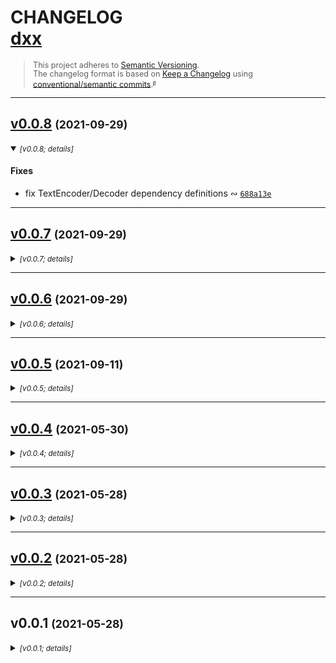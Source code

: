 <!-- markdownlint-disable --><!-- spellchecker:ignore markdownlint --><!-- spellchecker:disable -->

# CHANGELOG <br/> [dxx](https://github.com/rivy/deno.dxx)

<div style="font-size: 0.9em; line-height: 1.1em;">

> This project adheres to [Semantic Versioning](http://semver.org/spec/v2.0.0.html).
> <br/>
> The changelog format is based on [Keep a Changelog](https://keepachangelog.com/en/1.0.0/) using [conventional/semantic commits](https://nitayneeman.com/posts/understanding-semantic-commit-messages-using-git-and-angular).<small><sup>[`@`](https://archive.is/jnup8)</sup></small>

</div>
<div id='last-line-of-prefix'></div>

---

## [v0.0.8](https://github.com/rivy/deno.dxx/compare/v0.0.7...v0.0.8) <small>(2021-09-29)</small>

<details open><summary><small><em>[v0.0.8; details]</em></small></summary>

#### Fixes

* fix TextEncoder/Decoder dependency definitions &ac; [`688a13e`](https://github.com/rivy/deno.dxx/commit/688a13ef092d945b25c0c5c8876c028f91c95e61)

</details>

---

## [v0.0.7](https://github.com/rivy/deno.dxx/compare/v0.0.6...v0.0.7) <small>(2021-09-29)</small>

<details><summary><small><em>[v0.0.7; details]</em></small></summary>

#### Changes

* change *(dxi)*: avoid non-essential enhanced runner needed warning &ac; [`29778e6`](https://github.com/rivy/deno.dxx/commit/29778e65ad70e184850b9f8142004376e9e0c37d)

#### Refactoring

* refactor ~ consolidate dependencies into $deps &ac; [`8dc1f52`](https://github.com/rivy/deno.dxx/commit/8dc1f52658583751e66978a50ead5aa623c4ca03)

</details>

---

## [v0.0.6](https://github.com/rivy/deno.dxx/compare/v0.0.5...v0.0.6) <small>(2021-09-29)</small>

<details><summary><small><em>[v0.0.6; details]</em></small></summary>

#### Changes

* add $shared module (includes values for VERSION and VERSION_PATH) &ac; [`0ea6a7d`](https://github.com/rivy/deno.dxx/commit/0ea6a7d215ad51ee4dd065db3b4a8db9f1b05ec8)

#### Fixes

* fix `deno lint` complaint (no-window-prefix) &ac; [`974b253`](https://github.com/rivy/deno.dxx/commit/974b253df43ffae97c7df8c4b8183321924669de)
* fix `deno lint` complaint (no-unused-vars) &ac; [`bc3065a`](https://github.com/rivy/deno.dxx/commit/bc3065a22c2206aa2bcec0e956d6fd86053d4c3c)
* fix version implementation (broken for network installs) &ac; [`0db32b7`](https://github.com/rivy/deno.dxx/commit/0db32b77cf926082bc95f00121224ac1c5b1edf3)

#### Dependency Updates

* deps ~ add/update deps &ac; [`34fcaf4`](https://github.com/rivy/deno.dxx/commit/34fcaf455bbebcf03eba758ac33fa076288c76dc)
* deps ~ fixes `tsc` complaints about use of `Deno.permissions...` by 'tty' &ac; [`95f16dd`](https://github.com/rivy/deno.dxx/commit/95f16dd08caa8fb6ef1cfb5800352ca12e2f51e0)
* update `picomatch` (for xArgs; fixes bracket matching) &ac; [`620ab9c`](https://github.com/rivy/deno.dxx/commit/620ab9cb503daa65452aa883d4e589ffd87d725b)
* update deps &ac; [`d3a1375`](https://github.com/rivy/deno.dxx/commit/d3a13752def10719d7c38aea53dc336dd9ffeeed)
* update *(tools)*: deps &ac; [`dd44f9d`](https://github.com/rivy/deno.dxx/commit/dd44f9db8281cc827a0e58cf586c604e5c5f9d6e)

#### Documentation

* docs ~ (README) revise '## Development' section with tools/processes &ac; [`722a22f`](https://github.com/rivy/deno.dxx/commit/722a22fd35843d13f8790e6c39b871bf880c79f7)
* docs ~ (README) fix install reference for `dxr` &ac; [`d3f5c60`](https://github.com/rivy/deno.dxx/commit/d3f5c609d316498606ca93e234d9ad5151a7e189)
* docs ~ (CHANGELOG) add 'deps' (category alias for 'update') &ac; [`1dce8bb`](https://github.com/rivy/deno.dxx/commit/1dce8bbb17295d82cf0b107aa0e06abecacc77cc)
* docs ~ add ToDO for format/inspect improvements &ac; [`1bc7800`](https://github.com/rivy/deno.dxx/commit/1bc7800345decb56e4e11d109de111f89e8738da)
* docs ~ add tests ToDO for evaluation of `zod` &ac; [`d3ad0e0`](https://github.com/rivy/deno.dxx/commit/d3ad0e0bb457c9ce9d864ee89de498c46f8ae5c2)
* docs ~ (README) update installation URLs &ac; [`53d3ab0`](https://github.com/rivy/deno.dxx/commit/53d3ab0d64d8bfa2975fd9eba7602858866aab31)

#### Maintenance

* maint *(dev)*: add '.gitattributes' to force consistent EOLs cross-platform &ac; [`bc750cb`](https://github.com/rivy/deno.dxx/commit/bc750cb4a7363d8ce32d288d7b4df98b6ee05365)
* maint *(dev)*: add `bmp` config &ac; [`b434878`](https://github.com/rivy/deno.dxx/commit/b4348785ad91900b8c05d2ad5e338b0dfe7ba4b8)
* maint *(dev)*: tune DPrint Prettier plugin settings &ac; [`e79c57a`](https://github.com/rivy/deno.dxx/commit/e79c57a3dad472e61e67977dca92a9e4a08b1007)
* maint *(dev)*: update EditorConfig from upstream improvements &ac; [`eddbf6d`](https://github.com/rivy/deno.dxx/commit/eddbf6d5cd43719cc34f3ddcea6df07eca218b79)
* maint *(dev)*: improve EditorConfig match glob for Makefiles &ac; [`93e72f6`](https://github.com/rivy/deno.dxx/commit/93e72f66bd6d893db810d2a6d9bc91181f12c7c3)

#### Refactoring

* refactor *(polish)*: `dxf` reformatting &ac; [`d6cd6f0`](https://github.com/rivy/deno.dxx/commit/d6cd6f0369adf1cf04e9f249775f3887419d5b12)
* refactor *(xWait)*: rename deps and base module code file paths (improves focus) &ac; [`8b37960`](https://github.com/rivy/deno.dxx/commit/8b37960736f58995bc66bd8725606d5c3cf6fd22)

</details>

---

## [v0.0.5](https://github.com/rivy/deno.dxx/compare/v0.0.4...v0.0.5) <small>(2021-09-11)</small>

<details><summary><small><em>[v0.0.5; details]</em></small></summary>

#### Changes

* add `version` library module &ac; [`ec8bb14`](https://github.com/rivy/deno.dxx/commit/ec8bb14566881d8fdbe65883bf65cbe87d8194ef)
* add VERSION tag file to project &ac; [`23e87d7`](https://github.com/rivy/deno.dxx/commit/23e87d72bc2d0b49dc241727b96052be797745c9)
* change ~ (xWait) improve symbols &ac; [`7eed2c6`](https://github.com/rivy/deno.dxx/commit/7eed2c61789dbf3f37cee7812a3a266d2f9cc09e)
* change *(dxi)*: use version library module &ac; [`bc617f7`](https://github.com/rivy/deno.dxx/commit/bc617f73cab4a5b9006b360529b09f20852de22a)
* change *(dxi)*: decrease spinner flash suppression delay time &ac; [`f85b38c`](https://github.com/rivy/deno.dxx/commit/f85b38cd3cc5e9d167471d0ccfa5d8e848871b5a)
* change *(dxi)*: reword/polish help output &ac; [`cc8fa52`](https://github.com/rivy/deno.dxx/commit/cc8fa529df597ad7d86c9d60210a39b0537d549c)
* change *(xProcess)*: add `runAs` property &ac; [`96a1cff`](https://github.com/rivy/deno.dxx/commit/96a1cff17780e330c6e86f598f2660caaab4344f)
* change *(xProcess)*: add impaired/diminished capacity test and warning message &ac; [`fa44f79`](https://github.com/rivy/deno.dxx/commit/fa44f79f0682ee8dce4e411d6925278efd249e8f)

#### Fixes

* fix shim parsing regex bugs &ac; [`8c63838`](https://github.com/rivy/deno.dxx/commit/8c63838cabbcc922fb90733e1c90d45c3ade2ca2)
* fix `deno lint` complaint (no-explicit-any) &ac; [`a1f449f`](https://github.com/rivy/deno.dxx/commit/a1f449fb5f85f8b1f11e27b785761e00099f6c89)
* fix `deno lint` complaint (*allow* no-inferrable-types) &ac; [`a36d506`](https://github.com/rivy/deno.dxx/commit/a36d506aa9d05cd71851da75facbc34bb78a6b1a)
* fix `deno lint` complaint (ban-unknown-rule-code) &ac; [`5b975bf`](https://github.com/rivy/deno.dxx/commit/5b975bf65236e56fe069cdd9f687d9957adead73)
* fix denoRunOptions for unstable flags within shim scripts &ac; [`1758e92`](https://github.com/rivy/deno.dxx/commit/1758e9268d8f95d56235bce37be305a337890d4c)
* fix ~ repair semver breaking change to `--allow-plugin` &ac; [`9412056`](https://github.com/rivy/deno.dxx/commit/9412056c2819b72bd3c8190c38b7d1b577d51224)
* fix *(dxf)*: fix test for presense of dprint config file &ac; [`5749477`](https://github.com/rivy/deno.dxx/commit/5749477462206a303875b08211b500f07dfc8fe1)
* fix *(dxi)*: fix incorrect deactivation of Yargs help and version &ac; [`00ff5c7`](https://github.com/rivy/deno.dxx/commit/00ff5c70edd51f889645b8cade8f60ebf0ea52ac)

#### Documentation

* docs ~ (README) update fix notes &ac; [`bfecca7`](https://github.com/rivy/deno.dxx/commit/bfecca776d218d3d408ef2ae3013a91351245ca0)
* docs ~ update README &ac; [`c7c88a9`](https://github.com/rivy/deno.dxx/commit/c7c88a91df6213c07430f9b5a1ca673a34172447)
* docs *(refactor)*: use `runAs` from 'xProcess' &ac; [`46f8f43`](https://github.com/rivy/deno.dxx/commit/46f8f43f6dcbb1e2448860763ebbad7205076b13)
* docs *(refactor)*: (examples) use `impaired...` xProcess functionality &ac; [`c86ba59`](https://github.com/rivy/deno.dxx/commit/c86ba59625f4c5ce09f7f4645bb9c3b85bbb48af)

#### Maintenance

* maint *(CICD)*: (GHA) expand project info display (versions and dependencies) &ac; [`95114bb`](https://github.com/rivy/deno.dxx/commit/95114bb920fa00d95d9065ccf54606d6804fad02)
* maint *(CICD)*: add GitHub Actions automation &ac; [`6c65c5c`](https://github.com/rivy/deno.dxx/commit/6c65c5c2de477c27f82b4f9d3a133ac19a4e3e44)
* maint *(CICD)*: add GHA 'Test' &ac; [`30251ed`](https://github.com/rivy/deno.dxx/commit/30251ed3226c2a080c9aad476836bdeab5225e12)
* maint *(CICD)*: add GHA 'Style/spelling' check &ac; [`7712926`](https://github.com/rivy/deno.dxx/commit/77129260e5b815d09b6555853806d20db82af358)
* maint *(CICD)*: add GHA 'Style/lint' check &ac; [`528a4dc`](https://github.com/rivy/deno.dxx/commit/528a4dc62dc323bf52cdcfdf8468f05193b2520e)
* maint *(CICD)*: add GHA 'Style/format' check &ac; [`2eeebae`](https://github.com/rivy/deno.dxx/commit/2eeebaed710fa696472651788f6bfaafad091262)
* maint *(dev)*: (VSCode) settings ~ allow suggestions from deno.land &ac; [`9b5b939`](https://github.com/rivy/deno.dxx/commit/9b5b939525c97a2bb4473062ce6ae326b7654b9f)
* maint *(dev)*: (GHA) pull full repository (enable `git` branch/describe operations and tests) &ac; [`42fae06`](https://github.com/rivy/deno.dxx/commit/42fae06e2f1b9c6abfbb0c5e75601562e1eefe43)
* maint *(dev)*: update DPrint plugins &ac; [`ebd6f0e`](https://github.com/rivy/deno.dxx/commit/ebd6f0e620ab1541bfdc6d73a1d8c9d6f3e3d542)
* maint *(dev)*: add DPrint Prettier plugin to format YAML files &ac; [`56ae468`](https://github.com/rivy/deno.dxx/commit/56ae468be99570076fdebe4a8ba897622607dba2)
* maint *(dev)*: (dprint) ignore CHANGELOG when formatting &ac; [`15577d4`](https://github.com/rivy/deno.dxx/commit/15577d46d50eeef7c176c39094a48cdb72a4dfd6)

#### Refactoring

* refactor utils to use `impaired...` xProcess functionality for warnings &ac; [`9272d40`](https://github.com/rivy/deno.dxx/commit/9272d40e7d02875eb158cfe8e294b1bdbd4ff0ad)
* refactor *(dxi)*: use `runAs` from 'xProcess' &ac; [`f745e53`](https://github.com/rivy/deno.dxx/commit/f745e5396e5bad0e7930d754397c28249733fc82)
* refactor *(xProcess)*: rename `argsTextExpanded` => `argsTextPreExpanded` (improved match with semantics) &ac; [`7d4bcf0`](https://github.com/rivy/deno.dxx/commit/7d4bcf0288a3b4c57a5e77f411a4177094d24f2f)

</details>

---

## [v0.0.4](https://github.com/rivy/deno.dxx/compare/v0.0.3...v0.0.4) <small>(2021-05-30)</small>

<details><summary><small><em>[v0.0.4; details]</em></small></summary>

#### Changes

* change ~ add 'enhanced' shell detection (for use under MSYS or 'thru' WSL) &ac; [`f3cc5a5`](https://github.com/rivy/deno.dxx/commit/f3cc5a5d7d3fe749cddf0be4237ba737a2e2e2d5)
* change *(dxi)*: reword/polish help output &ac; [`9dc6a16`](https://github.com/rivy/deno.dxx/commit/9dc6a16a46aea02cf913c99a4b990f98db226f56)

#### Maintenance

* maint *(dev)*: update formatting configuration &ac; [`f824428`](https://github.com/rivy/deno.dxx/commit/f8244287309c17c4b0c0c5fd4ca80e656216aad0)

#### Refactoring

* refactor *(polish)*: `dxf` reformatting &ac; [`8b9a2c8`](https://github.com/rivy/deno.dxx/commit/8b9a2c83d733d5f8ebf3acaf754d36c764d51bf5)

</details>

---

## [v0.0.3](https://github.com/rivy/deno.dxx/compare/v0.0.2...v0.0.3) <small>(2021-05-28)</small>

<details><summary><small><em>[v0.0.3; details]</em></small></summary>

#### Fixes

* fix *(dxf)*: repair use of `shimArg0` from xProcess &ac; [`91751cf`](https://github.com/rivy/deno.dxx/commit/91751cf63a6ef1fda2ffb517baec3d3ce28aa762)

#### Documentation

* docs ~ add git-changelog configuration &ac; [`615edbb`](https://github.com/rivy/deno.dxx/commit/615edbb562288d5e39162c8619e929ff94687bc4)

</details>

---

## [v0.0.2](https://github.com/rivy/deno.dxx/compare/v0.0.1...v0.0.2) <small>(2021-05-28)</small>

<details><summary><small><em>[v0.0.2; details]</em></small></summary>

#### Documentation

* docs ~ add LICENSE &ac; [`206b51f`](https://github.com/rivy/deno.dxx/commit/206b51fbbe4691c0728555049667f051d2859900)

</details>

---

## v0.0.1 <small>(2021-05-28)</small>

<details><summary><small><em>[v0.0.1; details]</em></small></summary>

#### Changes

* add ~ (xArgs) prototype `reQuote()` for protected transfer of command lines to sub-processes &ac; [`d968f42`](https://github.com/rivy/deno.dxx/commit/d968f42fe930c9ae0fa37cf49998dce42d84367a)
* add support for shim enhancement to `dxi` &ac; [`6ee9664`](https://github.com/rivy/deno.dxx/commit/6ee9664f56f47626acc6910d3c5557c07cf061d5)
* change ~ (xWait) improve symbols and spinners capabilities &ac; [`89e928e`](https://github.com/rivy/deno.dxx/commit/89e928e512c3d69fd7d2d114f41d7667980bc6ab)
* change ~ (xWait) fix 'failure' message generation (and delint) &ac; [`6ddb762`](https://github.com/rivy/deno.dxx/commit/6ddb76280561de52e264378c2b3ee398fd6081b6)
* change xWait log level character/sigil prefixes &ac; [`3ff7149`](https://github.com/rivy/deno.dxx/commit/3ff71497d16869b406db32f712c7d654d27e84ba)
* add xWait lib (from 'wait' with improved stable support) &ac; [`939d8d5`](https://github.com/rivy/deno.dxx/commit/939d8d5b5c42719229bd6c2300ac4131d99ec5e2)
* add `dxi` &ac; [`8e89e08`](https://github.com/rivy/deno.dxx/commit/8e89e089662d1f092e63c7d1d37b750c057c69a1)
* add shim enhancement/fixup tools &ac; [`44aae60`](https://github.com/rivy/deno.dxx/commit/44aae60854b58e46bda58afa7c8f07ed2ba55844)
* add initial source code (alpha/prototype of `dxf` and `dxr`) &ac; [`95e7c33`](https://github.com/rivy/deno.dxx/commit/95e7c3345680fa2146c805f2491538f2ced6bbbf)

#### Documentation

* docs ~ update README &ac; [`18e9fcb`](https://github.com/rivy/deno.dxx/commit/18e9fcbb57cd397502163283022c3f5e7fc84c1b)
* docs ~ refactor eg\args.ts (cleanup, add Yargs, improve logging, ...) &ac; [`300f00d`](https://github.com/rivy/deno.dxx/commit/300f00d9f05dceabb0bbf1f13a8b9d41decac5fc)
* docs ~ add examples &ac; [`d052fe3`](https://github.com/rivy/deno.dxx/commit/d052fe30c3c6080c3048621933fcd3828d35f4fd)
* docs ~ add README &ac; [`5559ff9`](https://github.com/rivy/deno.dxx/commit/5559ff9a2534517c4bb320c78b641995353fe63e)
* docs *(polish)*: remove extraneous spell-checker exceptions &ac; [`4971924`](https://github.com/rivy/deno.dxx/commit/4971924b8d655b3f26a88aac5782a277ef10a3ca)
* docs *(polish)*: (xWait) add spell-checker exceptions for spinners &ac; [`eaf6a99`](https://github.com/rivy/deno.dxx/commit/eaf6a999c884d7c11edab274b93f8fc4b50f3ae2)

#### Maintenance

* maint *(dev)*: add baseline TS config for Deno development &ac; [`5bb2479`](https://github.com/rivy/deno.dxx/commit/5bb24798c42a213d920f558960bd319217f35a39)
* maint *(dev)*: add DPrint configuration &ac; [`a23777b`](https://github.com/rivy/deno.dxx/commit/a23777b846e3743988a4ee0dc32a1a42d7e282bb)
* maint *(dev)*: add VSCode settings (includes cspell config + dictionaries) &ac; [`0dd3f33`](https://github.com/rivy/deno.dxx/commit/0dd3f332afedf87ad38ee7518046d5c12b048268)
* maint *(dev)*: add EditorConfig &ac; [`6cb5011`](https://github.com/rivy/deno.dxx/commit/6cb5011b173ebebe54c67b6ee1226eee361e8c26)

#### Refactoring

* refactor eol handling code as a shared library &ac; [`e4f3683`](https://github.com/rivy/deno.dxx/commit/e4f36833267af0584e83bc4b1d9f9f0e736fa2ec)
* refactor shim detection and enhancement code into a shared library &ac; [`0b923c2`](https://github.com/rivy/deno.dxx/commit/0b923c2dace2c32fd4abdc233c7413d3a42edd17)

</details><br/>
